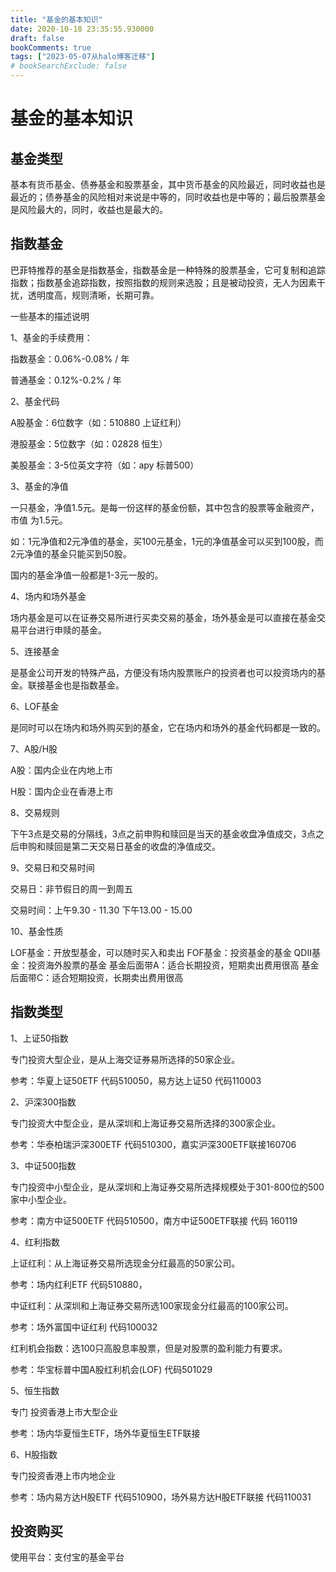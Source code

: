 ```yaml
---
title: "基金的基本知识"
date: 2020-10-18 23:35:55.930000
draft: false
bookComments: true
tags: ["2023-05-07从halo博客迁移"]
# bookSearchExclude: false
---
```

# 基金的基本知识 



## 基金类型

基本有货币基金、债券基金和股票基金，其中货币基金的风险最近，同时收益也是最近的；债券基金的风险相对来说是中等的，同时收益也是中等的；最后股票基金是风险最大的，同时，收益也是最大的。



## 指数基金

巴菲特推荐的基金是指数基金，指数基金是一种特殊的股票基金，它可复制和追踪指数；指数基金追踪指数，按照指数的规则来选股；且是被动投资，无人为因素干扰，透明度高，规则清晰，长期可靠。



一些基本的描述说明

1、基金的手续费用：

指数基金：0.06%-0.08% / 年

普通基金：0.12%-0.2% / 年

2、基金代码

A股基金：6位数字（如：510880 上证红利）

港股基金：5位数字（如：02828 恒生）

美股基金：3-5位英文字符（如：apy 标普500）

3、基金的净值

一只基金，净值1.5元。是每一份这样的基金份额，其中包含的股票等金融资产，市值 为1.5元。

如：1元净值和2元净值的基金，买100元基金，1元的净值基金可以买到100股，而2元净值的基金只能买到50股。

国内的基金净值一般都是1-3元一股的。

4、场内和场外基金

场内基金是可以在证券交易所进行买卖交易的基金，场外基金是可以直接在基金交易平台进行申赎的基金。

5、连接基金

是基金公司开发的特殊产品，方便没有场内股票账户的投资者也可以投资场内的基金。联接基金也是指数基金。

6、LOF基金

是同时可以在场内和场外购买到的基金，它在场内和场外的基金代码都是一致的。

7、A股/H股

A股：国内企业在内地上市

H股：国内企业在香港上市

8、交易规则

下午3点是交易的分隔线，3点之前申购和赎回是当天的基金收盘净值成交，3点之后申购和赎回是第二天交易日基金的收盘的净值成交。

9、交易日和交易时间

交易日：非节假日的周一到周五

交易时间：上午9.30 - 11.30     下午13.00 - 15.00

10、基金性质

LOF基金：开放型基金，可以随时买入和卖出
FOF基金：投资基金的基金
QDII基金：投资海外股票的基金
基金后面带A：适合长期投资，短期卖出费用很高
基金后面带C：适合短期投资，长期卖出费用很高

## 指数类型

1、上证50指数

专门投资大型企业，是从上海交证券易所选择的50家企业。

参考：华夏上证50ETF 代码510050，易方达上证50 代码110003



2、沪深300指数

专门投资大中型企业，是从深圳和上海证券交易所选择的300家企业。

参考：华泰柏瑞沪深300ETF 代码510300，嘉实沪深300ETF联接160706



3、中证500指数

专门投资中小型企业，是从深圳和上海证券交易所选择规模处于301-800位的500家中小型企业。

参考：南方中证500ETF 代码510500，南方中证500ETF联接 代码 160119



4、红利指数

上证红利：从上海证券交易所选现金分红最高的50家公司。

参考：场内红利ETF 代码510880，

中证红利：从深圳和上海证券交易所选100家现金分红最高的100家公司。

参考：场外富国中证红利 代码100032

红利机会指数：选100只高股息率股票，但是对股票的盈利能力有要求。

参考：华宝标普中国A股红利机会(LOF) 代码501029



5、恒生指数

专门 投资香港上市大型企业

参考：场内华夏恒生ETF，场外华夏恒生ETF联接



6、H股指数

专门投资香港上市内地企业

参考：场内易方达H股ETF 代码510900，场外易方达H股ETF联接 代码110031



## 投资购买

使用平台：支付宝的基金平台
